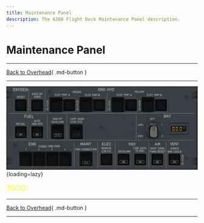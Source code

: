 ```yaml
---
title: Maintenance Panel
description: The A380 Flight Deck Maintenance Panel description.
---
```


# Maintenance Panel

---

[Back to Overhead](../overviews/ovhd.md){ .md-button }

---

![Maintenance Panel](../../../assets/a380x-briefing/flight-deck/ovhd/maintenance-panel.png "Maintenance Panel"){loading=lazy}

[//]: # (TODO API Doc Link)

[//]: # (TODO)
<p style="color:yellow; font-size:18px;">TODO: </p>

---

[Back to Overhead](../overviews/ovhd.md){ .md-button }

---


